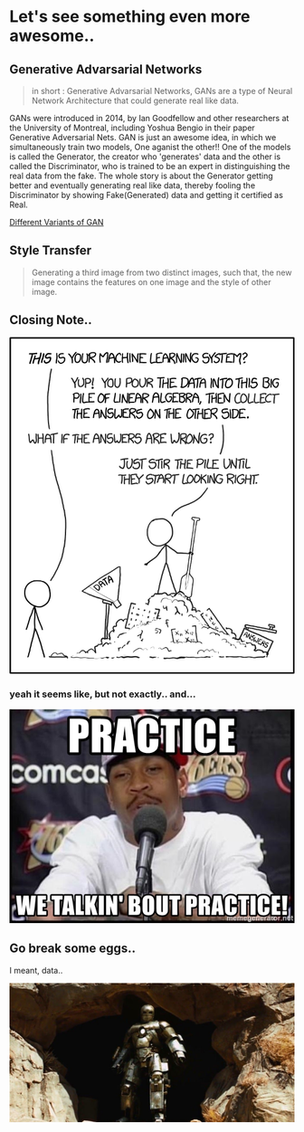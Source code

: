 # Let's  see something even more awesome..

## Generative Advarsarial Networks

> in short : Generative Advarsarial Networks, GANs are a type of Neural Network Architecture that could generate real like data.

GANs were introduced in 2014, by Ian Goodfellow and other researchers at the University of Montreal, including Yoshua Bengio in their paper Generative Adversarial Nets. GAN is just an awesome idea, in which we simultaneously train two models, One aganist the other!! One of the models is called the Generator, the creator who 'generates' data and the other is called the Discriminator, who is trained to be an expert in distinguishing the real data from the fake. The whole story is about the Generator getting better and eventually generating real like data, thereby fooling the Discriminator by showing Fake(Generated) data and getting it certified as Real.

[Different Variants of GAN](https://github.com/GokulDas027/Generative-Adversarial-Networks-GANs)

## Style Transfer

> Generating a third image from two distinct images, such that, the new image contains the features on one image and the style of other image.



## Closing Note..

![data heap](assets/ml_data_linalg.png)

### yeah it seems like, but not exactly.. and...

![practice](assets/practice-we-talkin-bout-practice.jpg)


## Go break some eggs..
I meant, data..

![let it start](assets/let_it_starts.jpg)